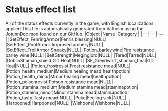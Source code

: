# Status effect list
All of the status effects currently in the game, with English localizations applied
This file is automatically generated from Valheim using the JotunnDoc mod found on our GitHub.
|Object |Name |Category |
|---|---|---|
|SetEffect_FenringArmor|Fenris blessing|NULL|
|SetEffect_RootArmor|Improved archery|NULL|
|SetEffect_TrollArmor|Sneaky|NULL|
|Potion_barleywine|Fire resistance barley wine|NULL|
|BeltStrength|Megingjord|NULL|
|Tared|Tarred|NULL|
|GoblinShaman_shield|GD Heal|NULL|
|SE_Greydwarf_shaman_heal|GD Heal|NULL|
|Potion_frostresist|Frost resistance mead|NULL|
|Potion_health_medium|Medium healing mead|healthpotion|
|Potion_health_minor|Minor healing mead|healthpotion|
|Potion_poisonresist|Poison resistance mead|NULL|
|Potion_stamina_medium|Medium stamina mead|staminapotion|
|Potion_stamina_minor|Minor stamina mead|staminapotion|
|Potion_tasty|Tasty mead|NULL|
|Puke|Feeling sick|NULL|
|Harpooned|Harpooned|NULL|
|Wishbone|Wishbone|NULL|
